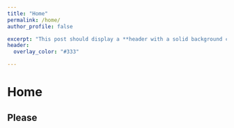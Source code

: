 ```yaml
---
title: "Home"
permalink: /home/
author_profile: false

excerpt: "This post should display a **header with a solid background color**, if the theme supports it."
header:
  overlay_color: "#333"

---
```


# Home

## Please